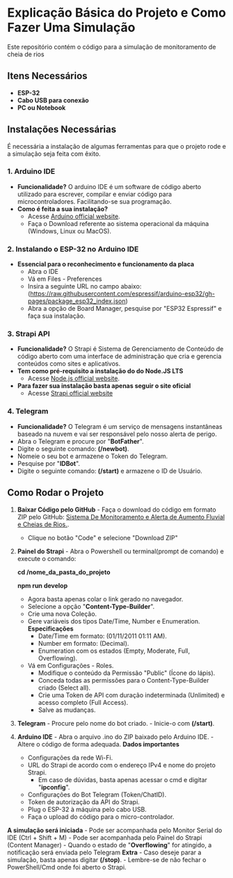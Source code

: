 # Explicação Básica do Projeto e Como Fazer Uma Simulação

Este repositório contém o código para a simulação de monitoramento de cheia de rios

## Itens Necessários
  - **ESP-32**
  - **Cabo USB para conexão**
  - **PC ou Notebook**

## Instalações Necessárias

É necessária a instalação de algumas ferramentas para que o projeto rode e a simulação seja feita com êxito.


### 1. **Arduino IDE**
  - **Funcionalidade?** O arduino IDE é um software de código aberto utilizado para escrever, compilar e enviar código para microcontroladores. Facilitando-se sua programação.
  - **Como é feita a sua instalação?**
    - Acesse [Arduino official website](https://www.arduino.cc/en/software/).
    - Faça o Download referente ao sistema operacional da máquina (Windows, Linux ou MacOS).


### 2. **Instalando o ESP-32 no Arduino IDE**
  - **Essencial para o reconhecimento e funcionamento da placa**
    - Abra o IDE
    - Vá em Files - Preferences
    - Insira a seguinte URL no campo abaixo: (https://raw.githubusercontent.com/espressif/arduino-esp32/gh-pages/package_esp32_index.json)
    - Abra a opção de Board Manager, pesquise por "ESP32 Espressif" e faça sua instalação.


### 3. **Strapi API**
  - **Funcionalidade?** O Strapi é Sistema de Gerenciamento de Conteúdo de código aberto com uma interface de administração que cria e gerencia conteúdos como sites e aplicativos.
  - **Tem como pré-requisito a instalação do do Node.JS LTS**
    - Acesse [Node.js official website](https://nodejs.org/).
  - **Para fazer sua instalação basta apenas seguir o site oficial**
    - Acesse [Strapi official website](https://strapi.io/) 


### 4. **Telegram**
  - **Funcionalidade?** O Telegram é um serviço de mensagens instantâneas baseado na nuvem e vai ser responsável pelo nosso alerta de perigo.
  - Abra o Telegram e procure por "**BotFather**".
  - Digite o seguinte comando: **(/newbot)**.
  - Nomeie o seu bot e armazene o Token do Telegram.
  - Pesquise por "**IDBot**".
  - Digite o seguinte comando: **(/start)** e armazene o ID de Usuário.


  ## Como Rodar o Projeto


  1. **Baixar Código pelo GitHub**
    - Faça o download do código em formato ZIP pelo GitHub: 
    [Sistema De Monitoramento e Alerta de Aumento Fluvial e Cheias de Rios.](https://github.com/rdcry77/TCC). 
        - Clique no botão "Code" e selecione "Download ZIP"

      
  2. **Painel do Strapi**
    - Abra o Powershell ou terminal(prompt de comando) e execute o comando:

      **cd /nome_da_pasta_do_projeto**
      
      **npm run develop**
  
      - Agora basta apenas colar o link gerado no navegador.
      - Selecione a opção "**Content-Type-Builder**".
      - Crie uma nova Coleção.
      - Gere variáveis dos tipos Date/Time, Number e Enumeration.
        **Especificações**
          - Date/Time em formato: (01/11/2011 01:11 AM).
          - Number em formato: (Decimal).
          - Enumeration com os estados (Empty, Moderate, Full, Overflowing).
      - Vá em Configurações - Roles.
        - Modifique o conteúdo da Permissão "Public" (Ícone do lápis).
        - Conceda todas as permissões para o Content-Type-Builder criado (Select all).
        - Crie uma Token de API com duração indeterminada (Unlimited) e acesso completo (Full Access).
        - Salve as mudanças.


  3. **Telegram**
    - Procure pelo nome do bot criado.
    - Inicie-o com **(/start)**.

       
  4. **Arduino IDE**
    - Abra o arquivo .ino do ZIP baixado pelo Arduino IDE.
    - Altere o código de forma adequada.
      **Dados importantes**
        - Configurações da rede Wi-Fi.
        - URL do Strapi de acordo com o endereço IPv4 e nome do projeto Strapi.
            - Em caso de dúvidas, basta apenas acessar o cmd e digitar "**ipconfig**".
        - Configurações do Bot Telegram (Token/ChatID).
        - Token de autorização da API do Strapi.
      - Plug o ESP-32 à máquina pelo cabo USB.
      - Faça o upload do código para o micro-controlador.



  **A simulação será iniciada**
    - Pode ser acompanhada pelo Monitor Serial do IDE (Ctrl + Shift + M)
    - Pode ser acompanhada pelo Painel do Strapi (Content Manager)
    - Quando o estado de "**Overflowing**" for atingido, a notificação será enviada pelo Telegram
      **Extra**
        - Caso deseje parar a simulação, basta apenas digitar **(/stop)**.
        - Lembre-se de não fechar o PowerShell/Cmd onde foi aberto o Strapi.
       
  
   
  
      


  
